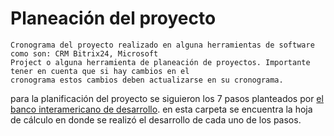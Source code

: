 # Planeación del proyecto

```
Cronograma del proyecto realizado en alguna herramientas de software como son: CRM Bitrix24, Microsoft
Project o alguna herramienta de planeación de proyectos. Importante tener en cuenta que si hay cambios en el
cronograma estos cambios deben actualizarse en su cronograma.
```

para la planificación del proyecto se siguieron los 7 pasos planteados por [el banco interamericano de desarrollo](http://www.pm4rglobal.org/). en esta carpeta se encuentra la hoja de cálculo en donde se realizó el desarrollo de cada uno de los pasos.
